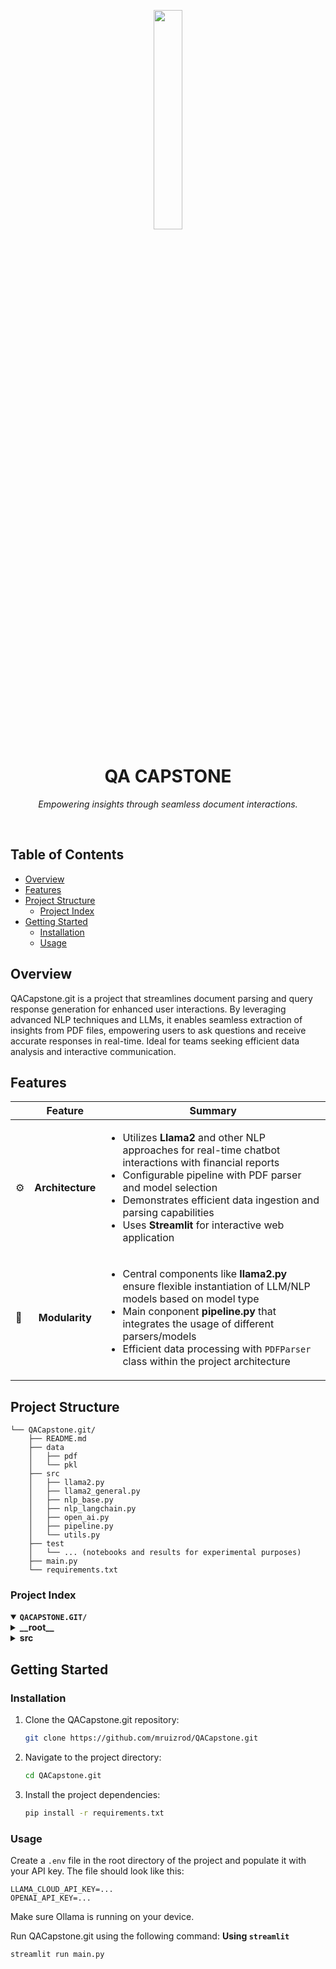 <p align="center">
    <img src="https://www.svgrepo.com/show/375425/dialogflow-cx.svg" align="center" width="30%">
</p>
<p align="center"><h1 align="center">QA CAPSTONE</h1></p>
<p align="center">
	<em>Empowering insights through seamless document interactions.</em>
</p>
<br>

##  Table of Contents

- [ Overview](#-overview)
- [ Features](#-features)
- [ Project Structure](#-project-structure)
  - [ Project Index](#-project-index)
- [ Getting Started](#-getting-started)
  - [ Installation](#-installation)
  - [ Usage](#-usage)



##  Overview

QACapstone.git is a project that streamlines document parsing and query response generation for enhanced user interactions. By leveraging advanced NLP techniques and LLMs, it enables seamless extraction of insights from PDF files, empowering users to ask questions and receive accurate responses in real-time. Ideal for teams seeking efficient data analysis and interactive communication.


##  Features

|      | Feature         | Summary       |
| :--- | :---:           | ----          |
| ⚙️  | **Architecture**  | <ul><li>Utilizes **Llama2** and other NLP approaches for real-time chatbot interactions with financial reports</li><li>Configurable pipeline with PDF parser and model selection</li><li>Demonstrates efficient data ingestion and parsing capabilities</li><li>Uses **Streamlit** for interactive web application</li></ul> |
| 🧩 | **Modularity**    | <ul><li>Central components like **llama2.py** ensure flexible instantiation of LLM/NLP models based on model type</li><li>Main conponent **pipeline.py** that integrates the usage of different parsers/models</li><li>Efficient data processing with `PDFParser` class within the project architecture</li></ul> |


##  Project Structure

```
└── QACapstone.git/
    ├── README.md
    ├── data
    │   ├── pdf
    │   └── pkl
    ├── src
    │   ├── llama2.py
    │   ├── llama2_general.py
    │   ├── nlp_base.py
    │   ├── nlp_langchain.py
    │   ├── open_ai.py
    │   ├── pipeline.py
    │   └── utils.py
	├── test
	│   └── ... (notebooks and results for experimental purposes)
    ├── main.py
    └── requirements.txt
```


###  Project Index
<details open>
	<summary><b><code>QACAPSTONE.GIT/</code></b></summary>
	<details> <!-- __root__ Submodule -->
		<summary><b>__root__</b></summary>
		<blockquote>
			<table>
			<tr>
				<td><b><a href='https://github.com/mruizrod/QACapstone.git/blob/master/requirements.txt'>requirements.txt</a></b></td>
				<td>- Facilitates project dependencies management by specifying required packages and versions in the 'requirements.txt' file</td>
			</tr>
			<tr>
				<td><b><a href='https://github.com/mruizrod/QACapstone.git/blob/master/main.py'>main.py</a></b></td>
				<td>- Enables real-time chatbot interactions for financial reports, utilizing a configurable pipeline with PDF reader and model selection<br>- Users can ask questions, receive responses, and view chat history<br>- Log information is displayed in terminal for future reference.</td>
			</tr>
			</table>
		</blockquote>
	</details>
	<details> <!-- src Submodule -->
		<summary><b>src</b></summary>
		<blockquote>
			<table>
			<tr>
				<td><b><a href='https://github.com/mruizrod/QACapstone.git/blob/master/src/utils.py'>utils.py</a></b></td>
				<td>- Defines a guide function to transform raw user input into a guided input that contains clearer instructions for the model<br>- Defines a PDFParser class to process PDF files based on specified methods like 'unstructured' or 'pdfplumber'<br>- Once a PDF file is parsed, it'll be stored in a pickle file to boost future loading efficiency</td>
			</tr>
			<tr>
				<td><b><a href='https://github.com/mruizrod/QACapstone.git/blob/master/src/nlp_langchain.py'>nlp_langchain.py</a></b></td>
				<td>- Defines the NLP_langchain class, an NLP-based text extractor module for document parsing, embedding, and query response generation<br>- Unlike LLM, this approach directly return the extracted text from the document as its response<br>- Allows for much more efficient query respond generation</td>
			</tr>
			<tr>
				<td><b><a href='https://github.com/mruizrod/QACapstone.git/blob/master/src/nlp_base.py'>nlp_base.py</a></b></td>
				<td>- Contains the naive version of NLP_langcain, currently unused</td>
			</tr>
			<tr>
				<td><b><a href='https://github.com/mruizrod/QACapstone.git/blob/master/src/llama2.py'>llama2.py</a></b></td>
				<td>- Implements a Llama2 class for document indexing and querying with Ollama<br>- Loads and processes documents, trains the Llama-index with a specified model, and provides methods for embedding queries and generating responses</td>
			</tr>
			<tr>
				<td><b><a href='https://github.com/mruizrod/QACapstone.git/blob/master/src/llama2_general.py'>llama2_general.py</a></b></td>
				<td>- Defines a generalized Llama2 class for document indexing and querying<br>- Removes the necessity of input data and allows the chatbot to answer genaral questions<br>- Currently mainly used as the prompt generator for prompt engineering</td>
			</tr>
			<tr>
				<td><b><a href='https://github.com/mruizrod/QACapstone.git/blob/master/src/open_ai.py'>open_ai.py</a></b></td>
				<td>- Implements a class to process queries with OpenAI API, currently unused</td>
			</tr>
			<tr>
				<td><b><a href='https://github.com/mruizrod/QACapstone.git/blob/master/src/pipeline.py'>pipeline.py</a></b></td>
				<td>- Defines a class to instantiate different parsers and models based on the specified model type<br>- The function creates instances of Llama2, OpenAI, NLP_base, or NLP_langchain classes depending on the model parameter provided<br>- This allows for flexible integration of various NLP models into the pipeline for processing data</td>
			</tr>
			</table>
		</blockquote>
	</details>
</details>


##  Getting Started

###  Installation

1. Clone the QACapstone.git repository:
	```sh
	git clone https://github.com/mruizrod/QACapstone.git
	```

2. Navigate to the project directory:
	```sh
	cd QACapstone.git
	```

3. Install the project dependencies:
	```sh
	pip install -r requirements.txt
	```




###  Usage
Create a `.env` file in the root directory of the project and populate it with your API key. The file should look like this:
```
LLAMA_CLOUD_API_KEY=...
OPENAI_API_KEY=...
```
Make sure Ollama is running on your device.

Run QACapstone.git using the following command:
**Using `streamlit`** &nbsp; 
```sh
streamlit run main.py
```
